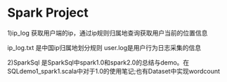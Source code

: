 # Spark  Project 
1)ip_log  获取用户端的ip，通过ip规则归属地查询获取用户当前的位置信息
   
   ip_log.txt 是中国ip归属地划分规则
   user.log是用户行为日志采集的信息
   
2)SparkSql 是SparkSql中spark1.0和spark2.0的总结与demo。在SQLdemo1_spark1.scala中对于1.0的使用笔记;也有Dataset中实现wordcount
 
